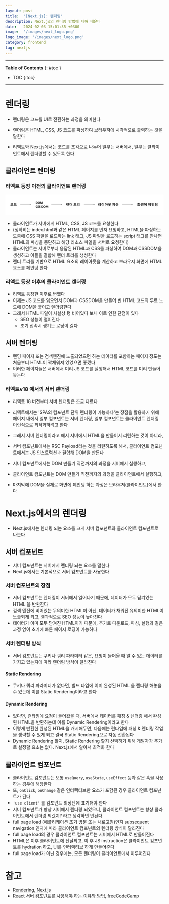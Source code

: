 ```yaml
---
layout: post
title:  '[Next.js]: 렌더링'
description: Next.js의 렌더링 방법에 대해 배운다
date:   2024-02-03 15:01:35 +0300
image:  '/images/next_logo.png'
logo_image: '/images/next_logo.png'
category: frontend
tag: nextjs
---
```


---
**Table of Contents**
{: #toc }
*  TOC
{:toc}

---

# 렌더링

- 렌더링은 코드를 UI로 전환하는 과정을 의미한다
- 렌더링은 HTML, CSS, JS 코드를 파싱하여 브라우저에 시각적으로 출력하는 것을 말한다


- 리액트와 Next.js에서는 코드를 조각으로 나누어 일부는 서버에서, 일부는 클라이언트에서 렌더링할 수 있도록 한다


## 클라이언트 렌더링

### 리액트 등장 이전의 클라이언트 렌더링

![](/images/nextjs_rendering_1.png)

- 클라이언트가 서버에게 HTML, CSS, JS 코드를 요청한다
- (정확히는 index.html과 같은 HTML 페이지를 먼저 요청하고, HTML을 파싱하는 도중에 CSS 파일을 로드하는 link 태그, JS 파일을 로드하는 script 태그를 만나면 HTML의 파싱을 중단하고 해당 리소스 파일을 서버로 요청한다)
- 클라이언트는 서버로부터 응답된 HTML과 CSS를 파싱하여 DOM과 CSSDOM을 생성하고 이들을 결합해 렌더 트리를 생성한다
- 렌더 트리를 기반으로 HTML 요소의 레이아웃을 계산하고 브라우저 화면에 HTML 요소를 페인팅 한다

### 리액트 등장 이후의 클라이언트 렌더링

- 리액트 등장한 이후로 변했다
- 이제는 JS 코드를 읽으면서 DOM과 CSSDOM을 만들어 빈 HTML 코드의 루트 노드에 DOM을 붙이고 렌더링한다
- 그래서 HTML 파일이 사실상 텅 비어있다 보니 이로 인한 단점이 있다
  - SEO 성능이 떨어진다
  - 초기 접속시 생기는 로딩이 길다

## 서버 렌더링

- 랜딩 페이지 또는 검색엔진에 노출되었으면 하는 데이터를 포함하는 페이지 정도는 처음부터 HTML이 꽉채워져 있었으면 좋겠다
- 이러한 페이지들은 서버에서 미리 JS 코드를 실행해서 HTML 코드를 미리 만들어 놓는다


### 리액트v18 에서의 서버 렌더링

- 리액트 18 버전부터 서버 렌더링은 조금 다르다
- 리액트에서는 'SPA의 컴포넌트 단위 렌더링이 가능하다'는 장점을 활용하기 위해 페이지 내에서 일부 컴포넌트는 서버 렌더링, 일부 컴포넌트는 클라이언트 렌더링 이런식으로 최적화하려고 한다
- 그래서 서버 렌더링이라고 해서 서버에서 HTML을 만들어서 리턴하는 것이 아니라,
- 서버 컴포넌트에서는 RSC Payload라는 것을 리턴하도록 해서, 클라이언트 컴포넌트에서는 JS 인스트럭션과 결합해 DOM을 만든다

- 서버 컴포넌트에서는 DOM 만들기 직전까지의 과정을 서버에서 실행하고,
- 클라이언트 컴포넌트는 DOM 만들기 직전까지의 과정을 클라이언트에서 실행하고,
- 마지막에 DOM을 실제로 화면에 페인팅 하는 과정은 브라우저(클라이언트)에서 한다



# Next.js에서의 렌더링

- Next.js에서는 렌더링 되는 요소를 크게 서버 컴포넌트와 클라이언트 컴포넌트로 나눈다

## 서버 컴포넌트

- 서버 컴포넌트는 서버에서 렌더링 되는 요소를 말한다
- Next.js에서는 기본적으로 서버 컴포넌트를 사용한다

### 서버 컴포넌트의 장점

- 서버 컴포넌트는 렌더링이 서버에서 일어나기 때문에, 데이터가 모두 담겨있는 HTML 을 반환한다
- 검색 엔진에 비어있는 무의미한 HTML이 아닌, 데이터가 채워진 유의미한 HTML이 노출되게 되고, 결과적으로 SEO 성능이 높아진다
- 데이터가 이미 모두 담겨진 HTML이기 때문에, 추가로 다운로드, 파싱, 실행과 같은 과정 없이 초기에 빠른 페이지 로딩이 가능하다

### 서버 렌더링 방식

- 서버 컴포넌트는 쿠키나 쿼리 파라미터 같은, 요청이 들어올 때 알 수 있는 데이터를 가지고 있는지에 따라 렌더링 방식이 달라진다

#### Static Rendering

- 쿠키나 쿼리 파라미터가 없다면, 빌드 타임에 이미 완성된 HTML 을 렌더링 해놓을 수 있는데 이를 Static Rendering이라고 한다

#### Dynamic Rendering

- 있다면, 런타임에 요청이 들어왔을 때, 서버에서 데이터를 패칭 & 렌더링 해서 완성된 HTML을 반환하는데 이를 Dynamic Rendering이라고 한다
- 이렇게 반환한 완성된 HTML을 캐시해두면, 다음에는 런타임에 패칭 & 렌더링 작업을 생략할 수 있게 되고 결국 Static Rendering으로 자동 전환된다
- Dynamic Rendering 할지, Static Rendering 할지 선택하기 위해 개발자가 추가로 설정할 요소는 없다. Next.js에서 알아서 최적화 한다


## 클라이언트 컴포넌트

- 클라이언트 컴포넌트는 보통 `useQuery`, `useState`, `useEffect` 등과 같은 훅을 사용하는 경우에 해당한다
- 또, `onClick`, `onChange` 같은 인터랙티브한 요소가 포함된 경우 클라이언트 컴포넌트가 된다
- `'use client'` 를 컴포넌트 최상단에 표기해야 한다
- 서버 컴포넌트가 항상 서버에서 렌더링 되었으니, 클라이언트 컴포넌트는 항상 클라이언트에서 렌더링 되겠지? 라고 생각하면 안된다
- full page load (애플리케이션 초기 방문 또는 새로고침)인지 subsequent navigation 인지에 따라 클라이언트 컴포넌트의 렌더링 방식이 달라진다
- full page load의 경우 클라이언트 컴포넌트는 서버에서 HTML로 만들어진다
- HTML은 이후 클라이언트에 전달되고, 이 후 JS instruction은 클라이언트 컴포넌트를 hydration 하고, UI를 인터랙티브 하게 만들어준다
- full page load가 아닌 경우에는, 모든 렌더링이 클라이언트에서 이루어진다


# 참고

- [Rendering, Next.js](https://nextjs.org/docs/app/building-your-application/rendering)
- [React 서버 컴포넌트를 사용해야 하는 이유와 방법, freeCodeCamp](https://www.freecodecamp.org/korean/news/how-to-use-react-server-components/)